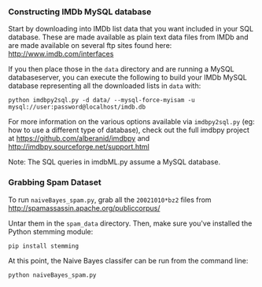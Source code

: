 ### Constructing IMDb MySQL database
Start by downloading into IMDb list data that you want included in your SQL database.  These are made available as plain text data files from IMDb and are made available on several ftp sites found here: http://www.imdb.com/interfaces

If you then place those in the `data` directory and are running a MySQL databaseserver, you can execute the following to build your IMDb MySQL database representing all the downloaded lists in `data` with:
```
python imdbpy2sql.py -d data/ --mysql-force-myisam -u mysql://user:password@localhost/imdb.db
```

For more information on the various options available via `imdbpy2sql.py` (eg: how to use a different type of database), check out the full imdbpy project at https://github.com/alberanid/imdbpy and http://imdbpy.sourceforge.net/support.html

Note: The SQL queries in imdbML.py assume a MySQL database.

### Grabbing Spam Dataset
To run `naiveBayes_spam.py`, grab all the `20021010*bz2` files from http://spamassassin.apache.org/publiccorpus/

Untar them in the `spam_data` directory. Then, make sure you've installed the Python stemming module:
```
pip install stemming
```
At this point, the Naive Bayes classifer can be run from the command line:
```
python naiveBayes_spam.py
```

